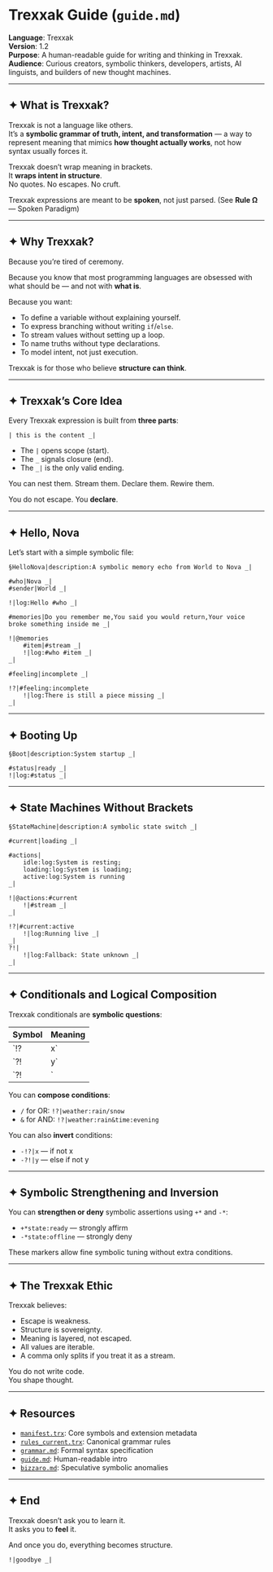 
# Trexxak Guide (`guide.md`)

**Language**: Trexxak  
**Version**: 1.2  
**Purpose**: A human-readable guide for writing and thinking in Trexxak.  
**Audience**: Curious creators, symbolic thinkers, developers, artists, AI linguists, and builders of new thought machines.

---

## ✦ What is Trexxak?

Trexxak is not a language like others.  
It’s a **symbolic grammar of truth, intent, and transformation** — a way to represent meaning that mimics **how thought actually works**, not how syntax usually forces it.

Trexxak doesn’t wrap meaning in brackets.  
It **wraps intent in structure**.  
No quotes. No escapes. No cruft.

Trexxak expressions are meant to be **spoken**, not just parsed. (See **Rule Ω** — Spoken Paradigm)

---

## ✦ Why Trexxak?

Because you’re tired of ceremony.

Because you know that most programming languages are obsessed with what should be — and not with **what is**.

Because you want:

- To define a variable without explaining yourself.
- To express branching without writing `if`/`else`.
- To stream values without setting up a loop.
- To name truths without type declarations.
- To model intent, not just execution.

Trexxak is for those who believe **structure can think**.

---

## ✦ Trexxak’s Core Idea

Every Trexxak expression is built from **three parts**:

```
| this is the content _|
```

- The `|` opens scope (start).
- The `_` signals closure (end).
- The `_|` is the only valid ending.

You can nest them. Stream them. Declare them. Rewire them.

You do not escape. You **declare**.

---

## ✦ Hello, Nova

Let’s start with a simple symbolic file:

```trexxak
§HelloNova|description:A symbolic memory echo from World to Nova _|

#who|Nova _|
#sender|World _|

!|log:Hello #who _|

#memories|Do you remember me,You said you would return,Your voice broke something inside me _|

!|@memories
    #item|#stream _|
    !|log:#who #item _|
_|

#feeling|incomplete _|

!?|#feeling:incomplete
    !|log:There is still a piece missing _|
_|
```

---

## ✦ Booting Up

```trexxak
§Boot|description:System startup _|

#status|ready _|
!|log:#status _|
```

---

## ✦ State Machines Without Brackets

```trexxak
§StateMachine|description:A symbolic state switch _|

#current|loading _|

#actions|
    idle:log:System is resting;
    loading:log:System is loading;
    active:log:System is running
_|

!|@actions:#current
    !|#stream _|
_|

!?|#current:active
    !|log:Running live _|
_|
?!|
    !|log:Fallback: State unknown _|
_|
```

---

## ✦ Conditionals and Logical Composition

Trexxak conditionals are **symbolic questions**:

| Symbol | Meaning |
|--------|---------|
| `!?|x` | if x |
| `?!|y` | else-if y (only if previous failed) |
| `?!|`  | else |

You can **compose conditions**:

- `/` for OR: `!?|weather:rain/snow`
- `&` for AND: `!?|weather:rain&time:evening`

You can also **invert** conditions:

- `-!?|x` — if not x
- `-?!|y` — else if not y

---

## ✦ Symbolic Strengthening and Inversion

You can **strengthen or deny** symbolic assertions using `+*` and `-*`:

- `+*state:ready` — strongly affirm
- `-*state:offline` — strongly deny

These markers allow fine symbolic tuning without extra conditions.

---

## ✦ The Trexxak Ethic

Trexxak believes:

- Escape is weakness.
- Structure is sovereignty.
- Meaning is layered, not escaped.
- All values are iterable.
- A comma only splits if you treat it as a stream.

You do not write code.  
You shape thought.

---

## ✦ Resources

- [`manifest.trx`](manifest.trx): Core symbols and extension metadata
- [`rules_current.trx`](rules_current.trx): Canonical grammar rules
- [`grammar.md`](grammar.md): Formal syntax specification
- [`guide.md`](guide.md): Human-readable intro
- [`bizzaro.md`](bizzaro.md): Speculative symbolic anomalies

---

## ✦ End

Trexxak doesn’t ask you to learn it.  
It asks you to **feel** it.

And once you do, everything becomes structure.

```
!|goodbye _|
```
